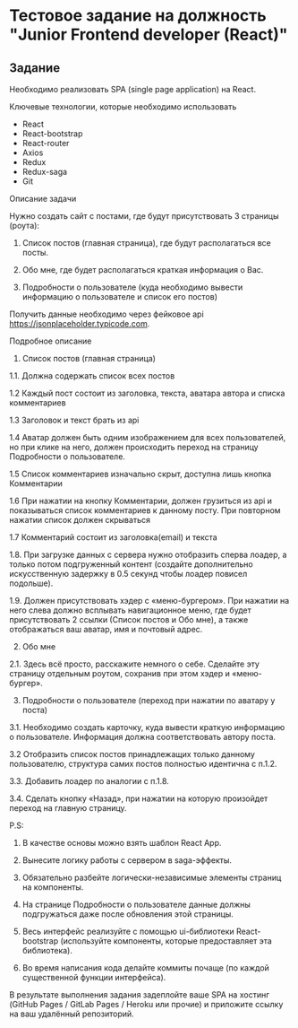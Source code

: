# Тестовое задание на должность "Junior Frontend developer (React)"

## Задание

Необходимо реализовать SPA (single page application) на React.

Ключевые технологии, которые необходимо использовать

- React
- React-bootstrap
- React-router
- Axios
- Redux
- Redux-saga
- Git

Описание задачи

Нужно создать сайт с постами, где будут присутствовать 3 страницы (роута):

1. Список постов (главная страница), где будут располагаться все посты.

2. Обо мне, где будет располагаться краткая информация о Вас.

3. Подробности о пользователе (куда необходимо вывести информацию о пользователе и список его постов)

Получить данные необходимо через фейковое api https://jsonplaceholder.typicode.com.

Подробное описание

1. Список постов (главная страница)

1.1. Должна содержать список всех постов

1.2 Каждый пост состоит из заголовка, текста, аватара автора и списка комментариев

1.3 Заголовок и текст брать из api

1.4 Аватар должен быть одним изображением для всех пользователей, но при клике на него, должен происходить переход на страницу Подробности о пользователе.

1.5 Список комментариев изначально скрыт, доступна лишь кнопка Комментарии

1.6 При нажатии на кнопку Комментарии, должен грузиться из api и показываться список комментариев к данному посту. При повторном нажатии список должен скрываться

1.7 Комментарий состоит из заголовка(email) и текста

1.8. При загрузке данных с сервера нужно отобразить сперва лоадер, а только потом подгруженный контент (создайте дополнительно искусственную задержку в 0.5 секунд чтобы лоадер повисел подольше).

1.9. Должен присутствовать хэдер с «меню-бургером». При нажатии на него слева должно всплывать навигационное меню, где будет присутствовать 2 ссылки (Список постов и Обо мне), а также отображаться ваш аватар, имя и почтовый адрес.

2. Обо мне

2.1. Здесь всё просто, расскажите немного о себе. Сделайте эту страницу отдельным роутом, сохранив при этом хэдер и «меню-бургер».

3. Подробности о пользователе (переход при нажатии по аватару у поста)

3.1. Необходимо создать карточку, куда вывести краткую информацию о пользователе. Информация должна соответствовать автору поста.

3.2 Отобразить список постов принадлежащих только данному пользователю, структура самих постов полностью идентична с п.1.2.

3.3. Добавить лоадер по аналогии с п.1.8.

3.4. Сделать кнопку «Назад», при нажатии на которую произойдет переход на главную страницу.

P.S:

1. В качестве основы можно взять шаблон React App.

2. Вынесите логику работы с сервером в saga-эффекты.

3. Обязательно разбейте логически-независимые элементы страниц на компоненты.

4. На странице Подробности о пользователе данные должны подгружаться даже после обновления этой страницы.

5. Весь интерфейс реализуйте с помощью ui-библиотеки React-bootstrap (используйте компоненты, которые предоставляет эта библиотека).

6. Во время написания кода делайте коммиты почаще (по каждой существенной функции интерфейса).

В результате выполнения задания задеплойте ваше SPA на хостинг (GitHub Pages / GitLab Pages / Heroku или прочие) и приложите ссылку на ваш удалённый репозиторий.
